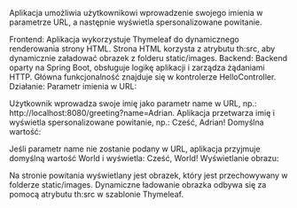 Aplikacja umożliwia użytkownikowi wprowadzenie swojego imienia w parametrze URL, a następnie wyświetla spersonalizowane powitanie.

Frontend:
Aplikacja wykorzystuje Thymeleaf do dynamicznego renderowania strony HTML.
Strona HTML korzysta z atrybutu th:src, aby dynamicznie załadować obrazek z folderu static/images.
Backend:
Backend oparty na Spring Boot, obsługuje logikę aplikacji i zarządza żądaniami HTTP.
Główna funkcjonalność znajduje się w kontrolerze HelloController.
Działanie:
Parametr imienia w URL:

Użytkownik wprowadza swoje imię jako parametr name w URL, np.:
http://localhost:8080/greeting?name=Adrian.
Aplikacja przetwarza imię i wyświetla spersonalizowane powitanie, np.:
Cześć, Adrian!
Domyślna wartość:

Jeśli parametr name nie zostanie podany w URL, aplikacja przyjmuje domyślną wartość World i wyświetla:
Cześć, World!
Wyświetlanie obrazu:

Na stronie powitania wyświetlany jest obrazek, który jest przechowywany w folderze static/images.
Dynamiczne ładowanie obrazka odbywa się za pomocą atrybutu th:src w szablonie Thymeleaf.
